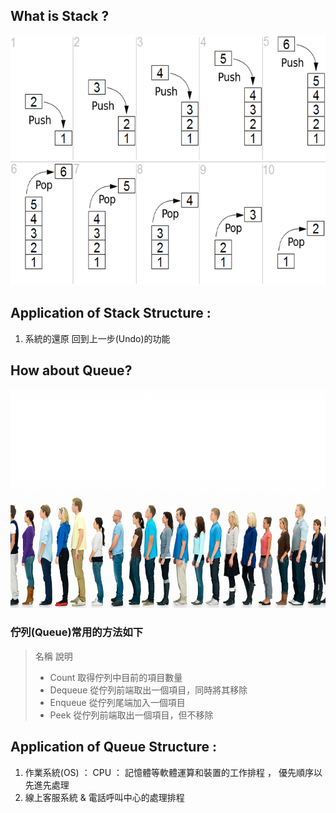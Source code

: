 
## What is Stack ?

<img src='https://github.com/Wei-Tsung/Core-Concepts-Visualization/blob/master/What%20is%20Stack%20Data%20Structure.png' width='600' height='400'>


## Application of Stack Structure :
1. 系統的還原 回到上一步(Undo)的功能

## How about Queue?

<img src='https://github.com/Wei-Tsung/Core-Concepts-Visualization/blob/master/security_queue-1024x552.png' width='700' height='350'>


### 佇列(Queue)常用的方法如下

>    名稱	       說明
> - Count	取得佇列中目前的項目數量
> - Dequeue	從佇列前端取出一個項目，同時將其移除
> - Enqueue	從佇列尾端加入一個項目
> - Peek	從佇列前端取出一個項目，但不移除


## Application of Queue Structure :

1. 作業系統(OS) ： CPU ： 記憶體等軟體運算和裝置的工作排程 ， 優先順序以先進先處理
2. 線上客服系統 & 電話呼叫中心的處理排程


